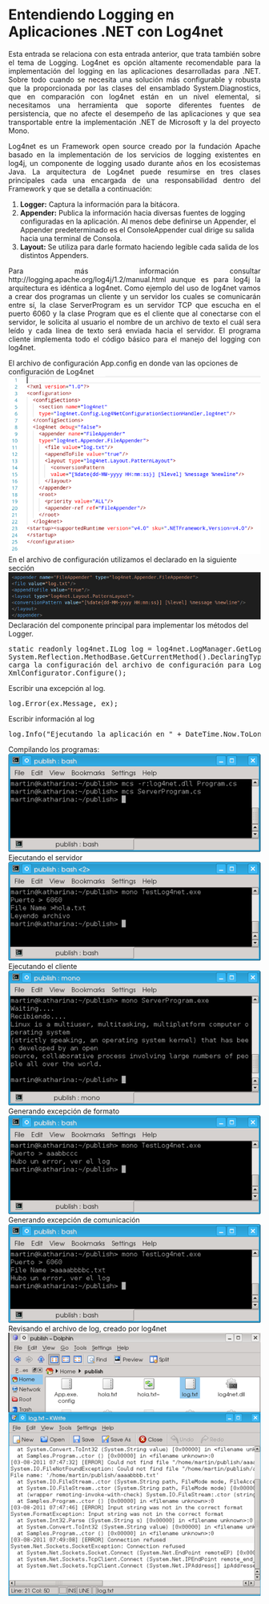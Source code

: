 # Entendiendo Logging en Aplicaciones .NET con Log4net
<p align="justify">
Esta entrada se relaciona con esta entrada anterior, que trata también sobre el tema de Logging.
Log4net es opción altamente recomendable para la implementación del logging en las aplicaciones desarrolladas para .NET. Sobre todo cuando se necesita una solución más configurable y robusta que la proporcionada por las clases del ensamblado System.Diagnostics, que en comparación con log4net están en un nivel elemental, si necesitamos una herramienta que soporte diferentes fuentes de persistencia, que no afecte el desempeño de las aplicaciones y que sea transportable entre la implementación .NET de Microsoft y la del proyecto Mono.
</p>
<p align="justify">
Log4net es un Framework open source creado por la fundación Apache basado en la implementación de los servicios de logging existentes en log4j, un componente de logging usado durante años en los ecosistemas Java.
La arquitectura de Log4net puede resumirse en tres clases principales cada una encargada de una responsabilidad dentro del Framework y que se detalla a continuación:
<ol>
<li><b>Logger:</b> Captura la información para la bitácora.</li>
<li><b>Appender:</b> Publica la información hacia diversas fuentes de logging configuradas en la aplicación. Al menos debe definirse un Appender, el Appender predeterminado es el ConsoleAppender cual dirige su salida hacia una terminal de Consola.</li>
<li><b>Layout:</b> Se utiliza para darle formato haciendo legible cada salida de los distintos Appenders.</li>
</ol>
</p>
<p align="justify">
Para más información consultar http://logging.apache.org/log4j/1.2/manual.html aunque es para log4j la arquitectura es idéntica a log4net.
Como ejemplo del uso de log4net vamos a crear dos programas un cliente y un servidor los cuales se comunicarán entre sí, la clase ServerProgram es un servidor TCP que escucha en el puerto 6060 y la clase Program que es el cliente que al conectarse con el servidor, le solicita al usuario el nombre de un archivo de texto el cuál sera leído y cada línea de texto será enviada hacia el servidor. El programa cliente implementa todo el código básico para el manejo del logging con log4net.
</p>
<div>El archivo de configuración App.config en donde van las opciones de configuración de Log4net</div>
<img src="images/Appconfig.png">
<div>En el archivo de configuración utilizamos el declarado en la siguiente sección</div>
<img src="images/logconfig.png">
<div>Declaración del componente principal para implementar los métodos del Logger.</div>
<pre>
static readonly log4net.ILog log = log4net.LogManager.GetLogger(
System.Reflection.MethodBase.GetCurrentMethod().DeclaringType);
carga la configuración del archivo de configuración para Log4net.
XmlConfigurator.Configure();
</pre>
<div>Escribir una excepción al log.</div>
<pre>
log.Error(ex.Message, ex);
</pre>
<div>Escribir información al log</div>
<pre>
log.Info("Ejecutando la aplicación en " + DateTime.Now.ToLongTimeString());
</pre>
<div>Compilando los programas:</div>
<img src="images/log1.png">
<div>Ejecutando el servidor</div>
<img src="images/log2.png">
<div>Ejecutando el cliente</div>
<img src="images/log3.png">
<div>Generando excepción de formato</div>
<img src="images/log4.png">
<div>Generando excepción de comunicación</div>
<img src="images/log5.png">
<div>Revisando el archivo de log, creado por log4net</div>
<img src="images/log6.png">
